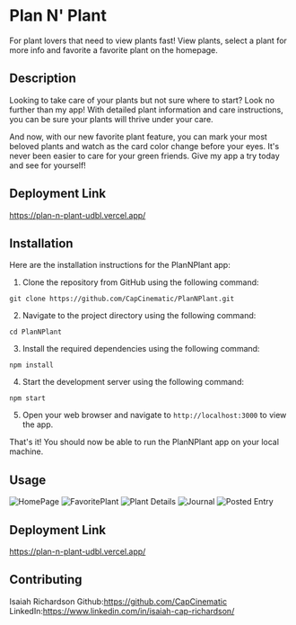 # Plan N' Plant

For plant lovers that need to view plants fast! View plants, select a plant for more info and favorite a favorite plant on the homepage.

## Description

Looking to take care of your plants but not sure where to start? Look no further than my app! With detailed plant information and care instructions, you can be sure your plants will thrive under your care.

And now, with our new favorite plant feature, you can mark your most beloved plants and watch as the card color change before your eyes. It's never been easier to care for your green friends. Give my app a try today and see for yourself!

## Deployment Link
https://plan-n-plant-udbl.vercel.app/

## Installation

Here are the installation instructions for the PlanNPlant app:

1. Clone the repository from GitHub using the following command:

```
git clone https://github.com/CapCinematic/PlanNPlant.git

```

2. Navigate to the project directory using the following command:

```
cd PlanNPlant

```

3. Install the required dependencies using the following command:

```
npm install

```

4. Start the development server using the following command:

```
npm start

```

5. Open your web browser and navigate to `http://localhost:3000` to view the app.

That's it! You should now be able to run the PlanNPlant app on your local machine.

## Usage

![HomePage](/public/images/newHome.png)
![FavoritePlant](/public/images/favoriteOption.png)
![Plant Details](/public/images/Selectedplant.png)
![Journal](/public/images/journal.png)
![Posted Entry](/public/images/postedentry.png)

## Deployment Link
https://plan-n-plant-udbl.vercel.app/

## Contributing

Isaiah Richardson 
Github:https://github.com/CapCinematic
LinkedIn:https://www.linkedin.com/in/isaiah-cap-richardson/

